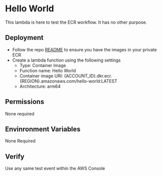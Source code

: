 # Hello World

This lambda is here to test the ECR workflow. It has no other purpose.

## Deployment

- Follow the repo [README](../README.md) to ensure you have the images in your private ECR
- Create a lambda function using the following settings
  - Type: Container Image 
  - Function name: Hello World
  - Container image URI: {ACCOUNT_ID}.dkr.ecr.{REGION}.amazonaws.com/hello-world:LATEST
  - Architecture: arm64

## Permissions

None required

## Envinronment Variables

None Required

## Verify

Use any same test event within the AWS Console

